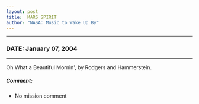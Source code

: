 ```yaml
---
layout: post
title:  MARS SPIRIT
author: "NASA: Music to Wake Up By"
---
```


----
### DATE: January 07, 2004
----
Oh What a Beautiful Mornin', by Rodgers and Hammerstein.

##### Comment:
* No mission comment
